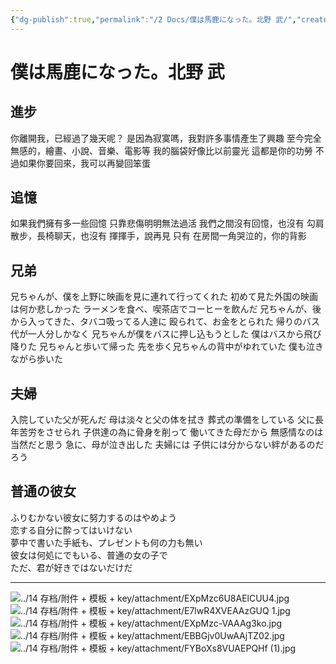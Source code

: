 ```yaml
---
{"dg-publish":true,"permalink":"/2 Docs/僕は馬鹿になった。北野 武/","created":"2023-05-20T22:29:15.916+08:00","updated":"2023-05-25T16:29:49.204+08:00"}
---
```



# 僕は馬鹿になった。北野 武

## 進步

你離開我，已經過了幾天呢？
是因為寂寞嗎，我對許多事情產生了興趣
至今完全無感的，繪畫、小說、音樂、電影等
我的腦袋好像比以前靈光
這都是你的功勞
不過如果你要回來，我可以再變回笨蛋

## 追憶

如果我們擁有多一些回憶
只靠悲傷明明無法過活
我們之間沒有回憶，也沒有
勾肩散步，長椅聊天，也沒有
揮揮手，說再見
只有
在房間一角哭泣的，你的背影

## 兄弟

兄ちゃんが、僕を上野に映画を見に連れて行ってくれた
初めて見た外国の映画は何か悲しかった
ラーメンを食べ、喫茶店でコーヒーを飲んだ
兄ちゃんが、後から入ってきた、タバコ吸ってる人達に
殴られて、お金をとられた
帰りのバス代が一人分しかなく
兄ちゃんが僕をバスに押し込もうとした
僕はバスから飛び降りた
兄ちゃんと歩いて帰った
先を歩く兄ちゃんの背中がゆれていた
僕も泣きながら歩いた

## 夫婦

入院していた父が死んだ
母は淡々と父の体を拭き
葬式の準備をしている
父に長年苦労をさせられ
子供達の為に骨身を削って
働いてきた母だから
無感情なのは当然だと思う
急に、母が泣き出した
夫婦には
子供には分からない絆があるのだろう

## 普通の彼女

ふりむかない彼女に努力するのはやめよう  
恋する自分に酔ってはいけない  
夢中で書いた手紙も、プレゼントも何の力も無い  
彼女は何処にでもいる、普通の女の子で  
ただ、君が好きではないだけだ

---

![../14 存档/附件 + 模板 + key/attachment/EXpMzc6U8AElCUU4.jpg](/img/user/14%20%E5%AD%98%E6%A1%A3/%E9%99%84%E4%BB%B6%20+%20%E6%A8%A1%E6%9D%BF%20+%20key/attachment/EXpMzc6U8AElCUU4.jpg)
![../14 存档/附件 + 模板 + key/attachment/E7lwR4XVEAAzGUQ 1.jpg](/img/user/14%20%E5%AD%98%E6%A1%A3/%E9%99%84%E4%BB%B6%20+%20%E6%A8%A1%E6%9D%BF%20+%20key/attachment/E7lwR4XVEAAzGUQ%201.jpg)
![../14 存档/附件 + 模板 + key/attachment/EXpMzc-VAAAg3ko.jpg](/img/user/14%20%E5%AD%98%E6%A1%A3/%E9%99%84%E4%BB%B6%20+%20%E6%A8%A1%E6%9D%BF%20+%20key/attachment/EXpMzc-VAAAg3ko.jpg)
![../14 存档/附件 + 模板 + key/attachment/EBBGjv0UwAAjTZ02.jpg](/img/user/14%20%E5%AD%98%E6%A1%A3/%E9%99%84%E4%BB%B6%20+%20%E6%A8%A1%E6%9D%BF%20+%20key/attachment/EBBGjv0UwAAjTZ02.jpg)
![../14 存档/附件 + 模板 + key/attachment/FYBoXs8VUAEPQHf (1).jpg](/img/user/14%20%E5%AD%98%E6%A1%A3/%E9%99%84%E4%BB%B6%20+%20%E6%A8%A1%E6%9D%BF%20+%20key/attachment/FYBoXs8VUAEPQHf%20(1).jpg)
